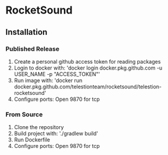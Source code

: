 # RocketSound

## Installation

### Published Release

1. Create a personal github access token for reading packages
2. Login to docker with: 'docker login docker.pkg.github.com -u USER_NAME -p "ACCESS_TOKEN"'
3. Run image with: 'docker run docker.pkg.github.com/telestionteam/rocketsound/telestion-rocketsound'
4. Configure ports: Open 9870 for tcp 

### From Source

1. Clone the repository
2. Build project with: './gradlew build'
3. Run Dockerfile
4. Configure ports: Open 9870 for tcp
